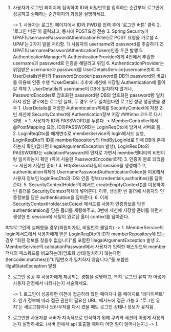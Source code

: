 1. 사용자가 로그인 페이지에 접속하여 ID와 비밀번호를 입력하는 순간부터 로그인에 성공하고 실패하는 순간까지의 과정을 설명하세요.

    -> 1. 사용자는 로그인 페이지에서 ID와 PWD를 입력 후에 '로그인 버튼' 클릭
       2. '로그인 버튼'이 클릭되고, 동시에 POST요청 전송
       3. Spring Security가 UPAF(UsernamePasswordAthenticationFilter)로 POST 요청을 가로챔
       4. UPAF는 2가지 일을 처리함.
          1) 사용자의 username와 password를 추출하기
          2) UPAT(UsernamePasswordAthenticationToken)인증 토큰 발행
       5. AuthenticationManager의 AuthenticationProvider에게 4번에서 추출한 username과 password로 인증을 해달라고 위임
       6. AuthenticationProvider는 위임받은 username과 password를 UserDetailsService(username조회 후 UserDetails반환)와 PasswordEncoder(password를 DB의 password랑 비교)를 이용해 인증 수행
            *UserDetails: 추후에 세션에 저장될 Authentication에 들어갈 객체
       7. UserDetatils의 username이 DB에 일치하지 않거나, PasswordEncoder로 암호화한 password랑 DB의 암호화된 password랑 일치하지 않은 경우에는 로그인 실패, 두 경우 모두 일치한다면 로그인 성공
       성공했을 경우
       1. UserDetails를 저장한 Authentication객체를 SecurityContext에 저장
       2. 빈 세션에 SecurityContext에 Authentication정보 저장
###inho 코드로 다시 설명
    -> 1. 사용자가 ID와 PASSWORD를 누른다 -> MemberController에서 @PostMapping 요청, ID와PASSWORD는 LoginReqDto에 담겨서 서버로 옴.
       2. LoginReqDto를 매개변수로 memberService의 login메서드 실행, LoginReqDto의 ID를 memberRepository의 findByLoginId로 인해 DB에 존재하는지 확인(없다면 IllegalArgumentException 발생), LoginReqDto의 PASSWORD는 validationPassword의 인자로 가면서 member엔티티의 비번이랑 일치하는지 확인 (위에 서술한 PasswordEncoder로직)
       3. 인증이 완료 되었음 -> 세션에 저장할 준비 !
       4. HttpSession타입의 session을 생성해주고, authentication객체에 UsernamePasswordAuthenticationToken을 이용해서 사용자 정보인 loginReqDto의 ID와 인증 정보(credentials,authorities)를 담아준다.
       5. SecurityContextHolder의 메서드 createEmptyContext()를 이용하여 빈 홀더를 SecurityContext객체에 넣어준다. 이후, 생성한 빈 홀더에 사용자의 인증정보를 담은 authentication을 담아준다.
       6. 이제 SecurityContextHolder.setCotext 메서드를 사용자 인증정보를 담은 authenticataion을 담은 홀더를 세팅해주고, 3번에 세션에 저장할 준비를 하면서 생성한 빈 session에 세팅이 완료된 홀더 context를 담아준다.

###로그인의 실패했을 경우(회원미가입, 비밀번호 불일치)
    -> 1. MemberService의 login메서드에서 사용자에게 받은 LoginReqDto의 ID가 memberRepository에 없는 경우 "회원 정보를 찾을수 없습니다"를 포함한 IllegalArgumentException 발생
       2. MemberService의 calidationPassword에서 사용자가 입력한 패스워드와 member객체의 패스워드를 비교하는데(암호화 상태)일치하지 않는다면(!encoder.matches())"비밀번호가 일치하지 않습니다."를 포함한 IllgalStateException 발생
       
2. 로그인 성공 후 사용자에게 제공되는 경험을 설명하고, 특히 '로그인 유지'가 어떻게 사용자 관점에서 나타나는지 서술하세요.
    
   -> 1. 로그인이 성공하면 이전에 접근하려 했던 페이지나 홈 페이지로 '리다이렉트'
      2. 인가 정보에 따라 접근 권한이 필요한 URL, 메서드에 접근 가능
      3. '로그인 유지'는 새로고침이나 브라우저를 다시 켰을 때도 로그인 상태나 정보가 유지됨. 

3. 로그인한 사용자를 서버가 지속적으로 인식하기 위해 쿠키와 세션이 어떻게 사용되는지 설명하세요. (서버 딴에서 api 호출할 때마다 어떤 일이 일어나는지.)
   -> 1.
    


